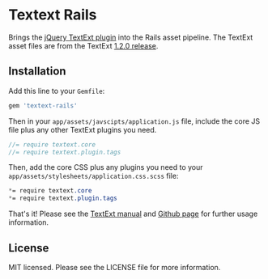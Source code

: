 # Textext Rails

Brings the [jQuery TextExt plugin](http://textextjs.com/) into the Rails asset pipeline.  The TextExt asset files are from the TextExt [1.2.0 release](https://github.com/alexgorbatchev/jquery-textext/tree/1.2.0).

## Installation

Add this line to your `Gemfile`:

```ruby
gem 'textext-rails'
```

Then in your `app/assets/javscipts/application.js` file, include the core JS file plus any other TextExt plugins you need.

```javascript
//= require textext.core
//= require textext.plugin.tags
```

Then, add the core CSS plus any plugins you need to your `app/assets/stylesheets/application.css.scss` file:

```css
*= require textext.core
*= require textext.plugin.tags
```

That's it!  Please see the [TextExt manual](http://textextjs.com/manual/index.html) and [Github page](https://github.com/alexgorbatchev/jquery-textext) for further usage information.

## License

MIT licensed.  Please see the LICENSE file for more information.